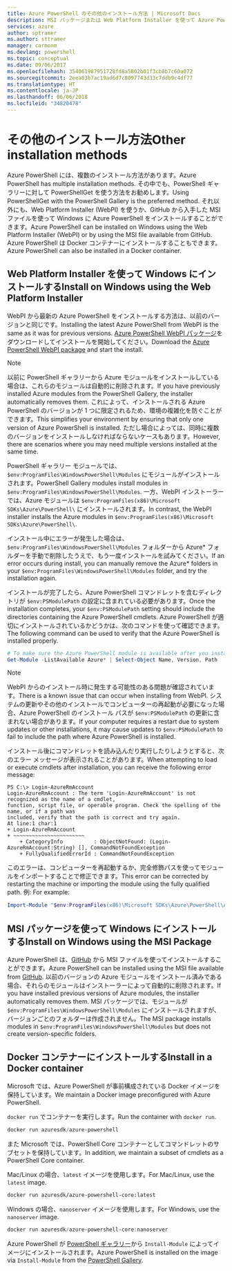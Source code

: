```yaml
---
title: Azure PowerShell のその他のインストール方法 | Microsoft Docs
description: MSI パッケージまたは Web Platform Installer を使って Azure PowerShell をインストールする方法について説明します。
services: azure
author: sptramer
ms.author: sttramer
manager: carmonm
ms.devlang: powershell
ms.topic: conceptual
ms.date: 09/06/2017
ms.openlocfilehash: 354061987951728fd8a5802b01f3cb8b7c60a072
ms.sourcegitcommit: 2eea03b7ac19ad6d7c8097743d33c7ddb9c4df77
ms.translationtype: HT
ms.contentlocale: ja-JP
ms.lasthandoff: 06/06/2018
ms.locfileid: "34820478"
---
```

# <a name="other-installation-methods"></a><span data-ttu-id="5a98a-103">その他のインストール方法</span><span class="sxs-lookup"><span data-stu-id="5a98a-103">Other installation methods</span></span>

<span data-ttu-id="5a98a-104">Azure PowerShell には、複数のインストール方法があります。</span><span class="sxs-lookup"><span data-stu-id="5a98a-104">Azure PowerShell has multiple installation methods.</span></span> <span data-ttu-id="5a98a-105">その中でも、PowerShell ギャラリーに対して PowerShellGet を使う方法をお勧めします。</span><span class="sxs-lookup"><span data-stu-id="5a98a-105">Using PowerShellGet with the PowerShell Gallery is the preferred method.</span></span> <span data-ttu-id="5a98a-106">それ以外にも、Web Platform Installer (WebPI) を使うか、GitHub から入手した MSI ファイルを使って Windows に Azure PowerShell をインストールすることができます。</span><span class="sxs-lookup"><span data-stu-id="5a98a-106">Azure PowerShell can be installed on Windows using the Web Platform Installer (WebPI) or by using the MSI file available from GitHub.</span></span> <span data-ttu-id="5a98a-107">Azure PowerShell は Docker コンテナーにインストールすることもできます。</span><span class="sxs-lookup"><span data-stu-id="5a98a-107">Azure PowerShell can also be installed in a Docker container.</span></span>

## <a name="install-on-windows-using-the-web-platform-installer"></a><span data-ttu-id="5a98a-108">Web Platform Installer を使って Windows にインストールする</span><span class="sxs-lookup"><span data-stu-id="5a98a-108">Install on Windows using the Web Platform Installer</span></span>

<span data-ttu-id="5a98a-109">WebPI から最新の Azure PowerShell をインストールする方法は、以前のバージョンと同じです。</span><span class="sxs-lookup"><span data-stu-id="5a98a-109">Installing the latest Azure PowerShell from WebPI is the same as it was for previous versions.</span></span>
<span data-ttu-id="5a98a-110">[Azure PowerShell WebPI パッケージ](http://aka.ms/webpi-azps)をダウンロードしてインストールを開始してください。</span><span class="sxs-lookup"><span data-stu-id="5a98a-110">Download the [Azure PowerShell WebPI package](http://aka.ms/webpi-azps) and start the install.</span></span>

> [!NOTE]
> <span data-ttu-id="5a98a-111">以前に PowerShell ギャラリーから Azure モジュールをインストールしている場合は、これらのモジュールは自動的に削除されます。</span><span class="sxs-lookup"><span data-stu-id="5a98a-111">If you have previously installed Azure modules from the PowerShell Gallery, the installer automatically removes them.</span></span> <span data-ttu-id="5a98a-112">これによって、インストールされる Azure PowerShell のバージョンが 1 つに限定されるため、環境の複雑化を防ぐことができます。</span><span class="sxs-lookup"><span data-stu-id="5a98a-112">This simplifies your environment by ensuring that only one version of Azure PowerShell is installed.</span></span> <span data-ttu-id="5a98a-113">ただし場合によっては、同時に複数のバージョンをインストールしなければならないケースもあります。</span><span class="sxs-lookup"><span data-stu-id="5a98a-113">However, there are scenarios where you may need multiple versions installed at the same time.</span></span>
>
> <span data-ttu-id="5a98a-114">PowerShell ギャラリー モジュールでは、`$env:ProgramFiles\WindowsPowerShell\Modules` にモジュールがインストールされます。</span><span class="sxs-lookup"><span data-stu-id="5a98a-114">PowerShell Gallery modules install modules in `$env:ProgramFiles\WindowsPowerShell\Modules`.</span></span> <span data-ttu-id="5a98a-115">一方、WebPI インストーラーでは、Azure モジュールは `$env:ProgramFiles(x86)\Microsoft SDKs\Azure\PowerShell\` にインストールされます。</span><span class="sxs-lookup"><span data-stu-id="5a98a-115">In contrast, the WebPI installer installs the Azure modules in `$env:ProgramFiles(x86)\Microsoft SDKs\Azure\PowerShell\`.</span></span>
>
> <span data-ttu-id="5a98a-116">インストール中にエラーが発生した場合は、`$env:ProgramFiles\WindowsPowerShell\Modules` フォルダーから Azure\* フォルダーを手動で削除したうえで、もう一度インストールを試みてください。</span><span class="sxs-lookup"><span data-stu-id="5a98a-116">If an error occurs during install, you can manually remove the Azure\* folders in your `$env:ProgramFiles\WindowsPowerShell\Modules` folder, and try the installation again.</span></span>

<span data-ttu-id="5a98a-117">インストールが完了したら、Azure PowerShell コマンドレットを含むディレクトリが `$env:PSModulePath` の設定に含まれている必要があります。</span><span class="sxs-lookup"><span data-stu-id="5a98a-117">Once the installation completes, your `$env:PSModulePath` setting should include the directories containing the Azure PowerShell cmdlets.</span></span> <span data-ttu-id="5a98a-118">Azure PowerShell が適切にインストールされているかどうかは、次のコマンドを使って確認できます。</span><span class="sxs-lookup"><span data-stu-id="5a98a-118">The following command can be used to verify that the Azure PowerShell is installed properly.</span></span>

```powershell
# To make sure the Azure PowerShell module is available after you install
Get-Module -ListAvailable Azure* | Select-Object Name, Version, Path
```

> [!NOTE]
> <span data-ttu-id="5a98a-119">WebPI からのインストール時に発生する可能性のある問題が確認されています。</span><span class="sxs-lookup"><span data-stu-id="5a98a-119">There is a known issue that can occur when installing from WebPI.</span></span> <span data-ttu-id="5a98a-120">システムの更新やその他のインストールでコンピューターの再起動が必要になった場合、Azure PowerShell のインストール パスが `$env:PSModulePath` の更新に含まれない場合があります。</span><span class="sxs-lookup"><span data-stu-id="5a98a-120">If your computer requires a restart due to system updates or other installations, it may cause updates to `$env:PSModulePath` to fail to include the path where Azure PowerShell is installed.</span></span>

<span data-ttu-id="5a98a-121">インストール後にコマンドレットを読み込んだり実行したりしようとすると、次のエラー メッセージが表示されることがあります。</span><span class="sxs-lookup"><span data-stu-id="5a98a-121">When attempting to load or execute cmdlets after installation, you can receive the following error message:</span></span>

```
PS C:\> Login-AzureRmAccount
Login-AzureRmAccount : The term 'Login-AzureRmAccount' is not recognized as the name of a cmdlet,
function, script file, or operable program. Check the spelling of the name, or if a path was
included, verify that the path is correct and try again.
At line:1 char:1
+ Login-AzureRmAccount
+ ~~~~~~~~~~~~~~~~~~~~~~~
    + CategoryInfo          : ObjectNotFound: (Login-AzureRmAccount:String) [], CommandNotFoundException
    + FullyQualifiedErrorId : CommandNotFoundException
```

<span data-ttu-id="5a98a-122">このエラーは、コンピューターを再起動するか、完全修飾パスを使ってモジュールをインポートすることで修正できます。</span><span class="sxs-lookup"><span data-stu-id="5a98a-122">This error can be corrected by restarting the machine or importing the module using the fully qualified path.</span></span> <span data-ttu-id="5a98a-123">例: </span><span class="sxs-lookup"><span data-stu-id="5a98a-123">For example:</span></span>

```powershell
Import-Module "$env:ProgramFiles(x86)\Microsoft SDKs\Azure\PowerShell\AzureRM.psd1"
```

## <a name="install-on-windows-using-the-msi-package"></a><span data-ttu-id="5a98a-124">MSI パッケージを使って Windows にインストールする</span><span class="sxs-lookup"><span data-stu-id="5a98a-124">Install on Windows using the MSI Package</span></span>

<span data-ttu-id="5a98a-125">Azure PowerShell は、[GitHub](https://github.com/Azure/azure-powershell/releases/latest) から MSI ファイルを使ってインストールすることができます。</span><span class="sxs-lookup"><span data-stu-id="5a98a-125">Azure PowerShell can be installed using the MSI file available from [GitHub](https://github.com/Azure/azure-powershell/releases/latest).</span></span> <span data-ttu-id="5a98a-126">以前のバージョンの Azure モジュールをインストール済みである場合、それらのモジュールはインストーラーによって自動的に削除されます。</span><span class="sxs-lookup"><span data-stu-id="5a98a-126">If you have installed previous versions of Azure modules, the installer automatically removes them.</span></span> <span data-ttu-id="5a98a-127">MSI パッケージでは、モジュールが `$env:ProgramFiles\WindowsPowerShell\Modules` にインストールされますが、バージョンごとのフォルダーは作成されません。</span><span class="sxs-lookup"><span data-stu-id="5a98a-127">The MSI package installs modules in `$env:ProgramFiles\WindowsPowerShell\Modules` but does not create version-specific folders.</span></span>

## <a name="install-in-a-docker-container"></a><span data-ttu-id="5a98a-128">Docker コンテナーにインストールする</span><span class="sxs-lookup"><span data-stu-id="5a98a-128">Install in a Docker container</span></span>

<span data-ttu-id="5a98a-129">Microsoft では、Azure PowerShell が事前構成されている Docker イメージを保持しています。</span><span class="sxs-lookup"><span data-stu-id="5a98a-129">We maintain a Docker image preconfigured with Azure PowerShell.</span></span>

<span data-ttu-id="5a98a-130">`docker run` でコンテナーを実行します。</span><span class="sxs-lookup"><span data-stu-id="5a98a-130">Run the container with `docker run`.</span></span>

```powershell
docker run azuresdk/azure-powershell
```

<span data-ttu-id="5a98a-131">また Microsoft では、PowerShell Core コンテナーとしてコマンドレットのサブセットを保持しています。</span><span class="sxs-lookup"><span data-stu-id="5a98a-131">In addition, we maintain a subset of cmdlets as a PowerShell Core container.</span></span>

<span data-ttu-id="5a98a-132">Mac/Linux の場合、`latest` イメージを使用します。</span><span class="sxs-lookup"><span data-stu-id="5a98a-132">For Mac/Linux, use the `latest` image.</span></span>

```bash
docker run azuresdk/azure-powershell-core:latest
```

<span data-ttu-id="5a98a-133">Windows の場合、`nanoserver` イメージを使用します。</span><span class="sxs-lookup"><span data-stu-id="5a98a-133">For Windows, use the `nanoserver` image.</span></span>

```powershell
docker run azuresdk/azure-powershell-core:nanoserver
```

<span data-ttu-id="5a98a-134">Azure PowerShell が [PowerShell ギャラリー](https://www.powershellgallery.com/)から `Install-Module` によってイメージにインストールされます。</span><span class="sxs-lookup"><span data-stu-id="5a98a-134">Azure PowerShell is installed on the image via `Install-Module` from the [PowerShell Gallery](https://www.powershellgallery.com/).</span></span>